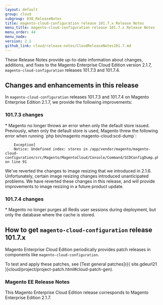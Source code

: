 ```yaml
---
layout: default
group: cloud
subgroup: 030_ReleaseNotes
title: magento-cloud-configuration release 101.7.x Release Notes
menu_title: magento-cloud-configuration release 101.7.x Release Notes
menu_order: 44
menu_node: 
version: 2.1
github_link: cloud/release-notes/CloudReleaseNotes101.7.md
---
```

 
These Release Notes provide up-to-date information about changes, additions, and fixes to the Magento Enterprise Cloud Edition version 2.1.7, `magento-cloud-configuration` releases 101.7.3 and 101.7.4. 

## Changes and enhancements in this release
In `magento-cloud-configuration` releases 101.7.3 and 101.7.4 on Magento Enterprise Edition 2.1.7, we provide the following improvements:


### 101.7.3 changes

<!--- MAGECLOUD-782 -->* Magento no longer throws an error when only the default store issued.  Previously, when only the default store is used, Magento threw the following error when running `php bin/magento magento-cloud:scd-dump`: 

		Exception]                                                                                                                                               
  		Notice: Undefined index: stores in /app/vendor/magento/magento-cloud-configuration/src/Magento/MagentoCloud/Console/Command/SCDConfigDump.php on line 91  

<div class="bs-callout bs-callout-info" id="info">
  <p>We've reverted the changes to image resizing that we introduced in 2.1.6. Unfortunately, certain image resizing changes introduced unanticipated problems. We have reverted these changes in this release, and will provide improvements to image resizing in a future product update.</p>
</div>



### 101.7.4 changes

<!--- MAGECLOUD-792 -->* Magento no longer purges all Redis user sessions during deployment, but only the database where the cache is stored.



## How to get `magento-cloud-configuration` release 101.7.x
Magento Enterprise Cloud Edition periodically provides patch releases in components like `magento-cloud-configuration`.

To test and apply these patches, see [Test general patches]({{ site.gdeurl21 }}cloud/project/project-patch.html#cloud-patch-gen).

### Magento EE Release Notes
This Magento Enterprise Cloud Edition release corresponds to Magento Enterprise Edition 2.1.7.

